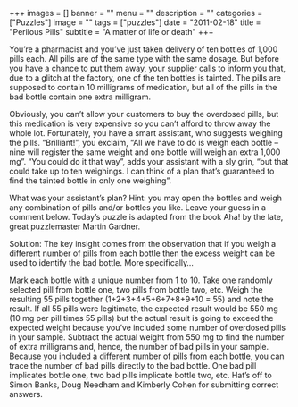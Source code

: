 +++
images = []
banner = ""
menu = ""
description = ""
categories = ["Puzzles"]
image = ""
tags = ["puzzles"]
date = "2011-02-18"
title = "Perilous Pills"
subtitle = "A matter of life or death"
+++

You’re a pharmacist and you’ve just taken delivery of ten bottles of 1,000 pills each. All pills are of the same type with the same dosage. But before you have a chance to put them away, your supplier calls to inform you that, due to a glitch at the factory, one of the ten bottles is tainted. The pills are supposed to contain 10 milligrams of medication, but all of the pills in the bad bottle contain one extra milligram.

Obviously, you can’t allow your customers to buy the overdosed pills, but this medication is very expensive so you can’t afford to throw away the whole lot. Fortunately, you have a smart assistant, who suggests weighing the pills. “Brilliant!”, you exclaim, “All we have to do is weigh each bottle – nine will register the same weight and one bottle will weigh an extra 1,000 mg”. “You could do it that way”, adds your assistant with a sly grin, “but that could take up to ten weighings. I can think of a plan that’s guaranteed to find the tainted bottle in only one weighing”.

What was your assistant’s plan? Hint: you may open the bottles and weigh any combination of pills and/or bottles you like. Leave your guess in a comment below. Today’s puzzle is adapted from the book Aha! by the late, great puzzlemaster Martin Gardner.

Solution: The key insight comes from the observation that if you weigh a different number of pills from each bottle then the excess weight can be used to identify the bad bottle. More specifically…

Mark each bottle with a unique number from 1 to 10.
Take one randomly selected pill from bottle one, two pills from bottle two, etc. Weigh the resulting 55 pills together (1+2+3+4+5+6+7+8+9+10 = 55) and note the result.
If all 55 pills were legitimate, the expected result would be 550 mg (10 mg per pill times 55 pills) but the actual result is going to exceed the expected weight because you’ve included some number of overdosed pills in your sample. Subtract the actual weight from 550 mg to find the number of extra milligrams and, hence, the number of bad pills in your sample.
Because you included a different number of pills from each bottle, you can trace the number of bad pills directly to the bad bottle. One bad pill implicates bottle one, two bad pills implicate bottle two, etc.
Hat’s off to Simon Banks, Doug Needham and Kimberly Cohen for submitting correct answers.
